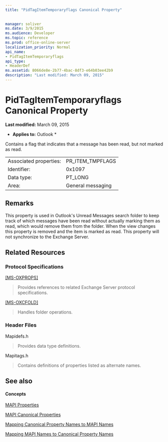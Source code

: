 ```yaml
---
title: "PidTagItemTemporaryflags Canonical Property"
 
 
manager: soliver
ms.date: 3/9/2015
ms.audience: Developer
ms.topic: reference
ms.prod: office-online-server
localization_priority: Normal
api_name:
- PidTagItemTemporaryflags
api_type:
- HeaderDef
ms.assetid: 8066de8e-2b77-4bac-8df3-e64b03ee42b9
description: "Last modified: March 09, 2015"
---
```


# PidTagItemTemporaryflags Canonical Property

 **Last modified:** March 09, 2015 
  
 * **Applies to:** Outlook * 
  
Contains a flag that indicates that a message has been read, but not marked as read.
  
|||
|:-----|:-----|
|Associated properties:  <br/> |PR_ITEM_TMPFLAGS  <br/> |
|Identifier:  <br/> |0x1097  <br/> |
|Data type:  <br/> |PT_LONG  <br/> |
|Area:  <br/> |General messaging  <br/> |
   
## Remarks

This property is used in Outlook's Unread Messages search folder to keep track of which messages have been read without actually marking them as read, which would remove them from the folder. When the view changes this property is removed and the item is marked as read. This property will not synchronize to the Exchange Server.
  
## Related Resources

### Protocol Specifications

[[MS-OXPROPS]](http://msdn.microsoft.com/library/f6ab1613-aefe-447d-a49c-18217230b148%28Office.15%29.aspx)
  
> Provides references to related Exchange Server protocol specifications.
    
[[MS-OXCFOLD]](http://msdn.microsoft.com/library/c0f31b95-c07f-486c-98d9-535ed9705fbf%28Office.15%29.aspx)
  
> Handles folder operations.
    
### Header Files

Mapidefs.h
  
> Provides data type definitions.
    
Mapitags.h
  
> Contains definitions of properties listed as alternate names.
    
## See also

#### Concepts

[MAPI Properties](mapi-properties.md)
  
[MAPI Canonical Properties](mapi-canonical-properties.md)
  
[Mapping Canonical Property Names to MAPI Names](mapping-canonical-property-names-to-mapi-names.md)
  
[Mapping MAPI Names to Canonical Property Names](mapping-mapi-names-to-canonical-property-names.md)

